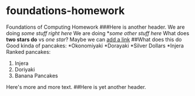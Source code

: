 # foundations-homework
Foundations of Computing Homework
###Here is another header.
We are doing *some stuff right here*
We are doing **some other stuff here*
What does **two stars do** vs *one star*?
Maybe we can [add a link](http://www.google.com)
##What does this do
Good kinda of pancakes:
*Okonomiyaki
*Dorayaki
*Silver Dollars
*Injera
Ranked pancakes:
1. Injera
2. Doriyaki
3. Banana Pancakes

Here's more and more text.
##Here is yet another header. 


